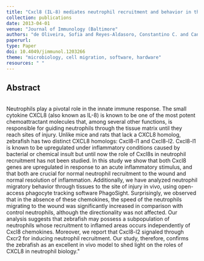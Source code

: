 ```yaml
---
title: "Cxcl8 (IL-8) mediates neutrophil recruitment and behavior in the zebrafish inflammatory response"
collection: publications
date: 2013-04-01
venue: "Journal of Immunology (Baltimore"
authors: "de Oliveira, Sofia and Reyes-Aldasoro, Constantino C. and Candel, Sergio and Renshaw, Stephen A. and Mulero, Victoriano and Calado, Angelo"
paperurl:
type: Paper
doi: 10.4049/jimmunol.1203266
theme: "microbiology, cell migration, software, hardware"
resources: " "
---
```

<h2> Abstract </h2>  <br> Neutrophils play a pivotal role in the innate immune response. The small cytokine CXCL8 (also known as IL-8) is known to be one of the most potent chemoattractant molecules that, among several other functions, is responsible for guiding neutrophils through the tissue matrix until they reach sites of injury. Unlike mice and rats that lack a CXCL8 homolog, zebrafish has two distinct CXCL8 homologs: Cxcl8-l1 and Cxcl8-l2. Cxcl8-l1 is known to be upregulated under inflammatory conditions caused by bacterial or chemical insult but until now the role of Cxcl8s in neutrophil recruitment has not been studied. In this study we show that both Cxcl8 genes are upregulated in response to an acute inflammatory stimulus, and that both are crucial for normal neutrophil recruitment to the wound and normal resolution of inflammation. Additionally, we have analyzed neutrophil migratory behavior through tissues to the site of injury in vivo, using open-access phagocyte tracking software PhagoSight. Surprisingly, we observed that in the absence of these chemokines, the speed of the neutrophils migrating to the wound was significantly increased in comparison with control neutrophils, although the directionality was not affected. Our analysis suggests that zebrafish may possess a subpopulation of neutrophils whose recruitment to inflamed areas occurs independently of Cxcl8 chemokines. Moreover, we report that Cxcl8-l2 signaled through Cxcr2 for inducing neutrophil recruitment. Our study, therefore, confirms the zebrafish as an excellent in vivo model to shed light on the roles of CXCL8 in neutrophil biology."

